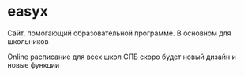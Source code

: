 # easyx
Сайт, помогающий образовательной программе. В основном для школьников 

Online расписание для всех школ СПБ
скоро будет новый дизайн и новые функции
